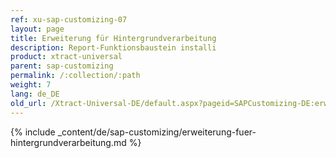 ```yaml
---
ref: xu-sap-customizing-07
layout: page
title: Erweiterung für Hintergrundverarbeitung
description: Report-Funktionsbaustein installi
product: xtract-universal
parent: sap-customizing
permalink: /:collection/:path
weight: 7
lang: de_DE
old_url: /Xtract-Universal-DE/default.aspx?pageid=SAPCustomizing-DE:erweiterung-fuer-hintergrundverarbeitung
---
```


{% include _content/de/sap-customizing/erweiterung-fuer-hintergrundverarbeitung.md  %}